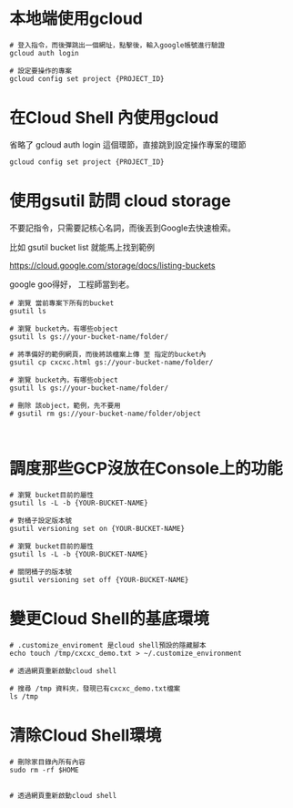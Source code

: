 # 本地端使用gcloud


```
# 登入指令，而後彈跳出一個網址，點擊後，輸入google帳號進行驗證
gcloud auth login

# 設定要操作的專案
gcloud config set project {PROJECT_ID}
```


# 在Cloud Shell 內使用gcloud

省略了 gcloud auth login 這個環節，直接跳到設定操作專案的環節

```
gcloud config set project {PROJECT_ID}
```

# 使用gsutil 訪問 cloud storage

不要記指令，只需要記核心名詞，而後丟到Google去快速檢索。

比如 gsutil bucket list  就能馬上找到範例

https://cloud.google.com/storage/docs/listing-buckets

google goo得好， 工程師當到老。

```
# 瀏覽 當前專案下所有的bucket
gsutil ls 

# 瀏覽 bucket內，有哪些object
gsutil ls gs://your-bucket-name/folder/

# 將準備好的範例網頁，而後將該檔案上傳 至 指定的bucket內
gsutil cp cxcxc.html gs://your-bucket-name/folder/

# 瀏覽 bucket內，有哪些object
gsutil ls gs://your-bucket-name/folder/

# 刪除 該object，範例，先不要用
# gsutil rm gs://your-bucket-name/folder/object



```
# 調度那些GCP沒放在Console上的功能
```
# 瀏覽 bucket目前的屬性
gsutil ls -L -b {YOUR-BUCKET-NAME}

# 對桶子設定版本號
gsutil versioning set on {YOUR-BUCKET-NAME}

# 瀏覽 bucket目前的屬性
gsutil ls -L -b {YOUR-BUCKET-NAME}

# 關閉桶子的版本號
gsutil versioning set off {YOUR-BUCKET-NAME}

```

# 變更Cloud Shell的基底環境

```
# .customize_enviroment 是cloud shell預設的隱藏腳本
echo touch /tmp/cxcxc_demo.txt > ~/.customize_environment

# 透過網頁重新啟動cloud shell

# 搜尋 /tmp 資料夾，發現已有cxcxc_demo.txt檔案
ls /tmp

```

# 清除Cloud Shell環境

```
# 刪除家目錄內所有內容
sudo rm -rf $HOME


# 透過網頁重新啟動cloud shell

```
